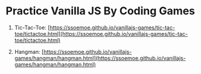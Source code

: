 # Practice Vanilla JS By Coding Games

1. Tic-Tac-Toe: [https://ssoemoe.github.io/vanillajs-games/tic-tac-toe/tictactoe.html](https://ssoemoe.github.io/vanillajs-games/tic-tac-toe/tictactoe.html)

2. Hangman: [https://ssoemoe.github.io/vanillajs-games/hangman/hangman.html](https://ssoemoe.github.io/vanillajs-games/hangman/hangman.html)
